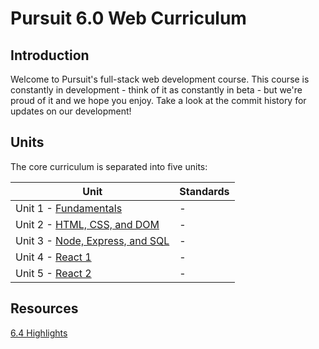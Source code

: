# Pursuit 6.0 Web Curriculum

## Introduction

Welcome to Pursuit's full-stack web development course. This course is constantly in development - think of it as constantly in beta - but we're proud of it and we hope you enjoy. Take a look at the commit history for updates on our development!

## Units

The core curriculum is separated into five units:

| Unit | Standards |
| --- | --- |
| Unit 1 - [Fundamentals](./fundamentals/README.md) | - |
| Unit 2 - [HTML, CSS, and DOM](./html_css_dom/README.md) | - |
| Unit 3 - [Node, Express, and SQL](./node/README.md) | - |
| Unit 4 - [React 1](./react/README.md) | - |
| Unit 5 - [React 2](./react_2/README.md) | - |

## Resources

[6.4 Highlights](https://docs.google.com/document/d/1vJQab8Jx7ehoMPw2nqG7cQNvErjvZQOyLAcbVnPB6CI/edit?ts=5db755ed)


